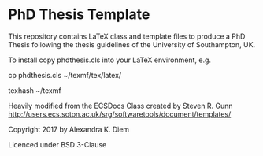 # PhD Thesis Template

This repository contains LaTeX class and template files to produce a PhD Thesis following the thesis guidelines of the University of Southampton, UK.

To install copy phdthesis.cls into your LaTeX environment, e.g.

cp phdthesis.cls ~/texmf/tex/latex/

texhash ~/texmf

Heavily modified from the ECSDocs Class created by Steven R. Gunn http://users.ecs.soton.ac.uk/srg/softwaretools/document/templates/

Copyright 2017 by Alexandra K. Diem

Licenced under BSD 3-Clause
